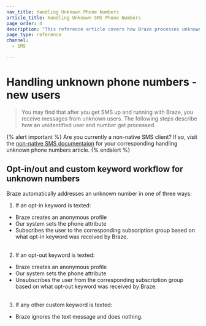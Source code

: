 ```yaml
---
nav_title: Handling Unknown Phone Numbers
article_title: Handling Unknown SMS Phone Numbers
page_order: 4
description: "This reference article covers how Braze processes unknown SMS phone numbers from new users."
page_type: reference
channel:
  - SMS
  
---
```


# Handling unknown phone numbers - new users

> You may find that after you get SMS up and running with Braze, you receive messages from unknown users. The following steps describe how an unidentified user and number get processed.

{% alert important %}
Are you currently a non-native SMS client? If so, visit the [non-native SMS documentaion](/docs/user_guide/message_building_by_channel/sms/non_native/) for your corresponding handling unknown phone numbers article.
{% endalert %}

## Opt-in/out and custom keyword workflow for unknown numbers

Braze automatically addresses an unknown number in one of three ways:

1. If an opt-in keyword is texted:
  * Braze creates an anonymous profile
  * Our system sets the phone attribute
  * Subscribes the user to the corresponding subscription group based on what opt-in keyword was received by Braze.<br><br>
2. If an opt-out keyword is texted:
  * Braze creates an anonymous profile
  * Our system sets the phone attribute
  * Unsubscribes the user from the corresponding subscription group based on what opt-out keyword was received by Braze.<br><br>
3. If any other custom keyword is texted:
  * Braze ignores the text message and does nothing.

[ualink]: {{site.baseurl}}/api/objects_filters/user_alias_object/
[telink]: {{site.baseurl}}/api/endpoints/user_data/post_user_track/
[uaolink]: {{site.baseurl}}/api/objects_filters/user_attributes_object/
[e.164]: https://en.wikipedia.org/wiki/E.164